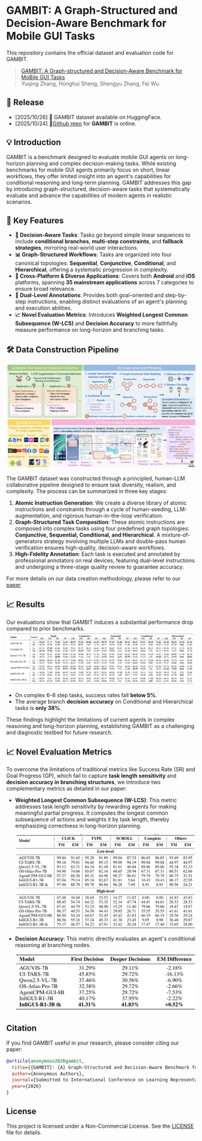 # GAMBIT: A Graph-Structured and Decision-Aware Benchmark for Mobile GUI Tasks

This repository contains the official dataset and evaluation code for GAMBIT.

> [GAMBIT: A Graph-structured and Decision-Aware Benchmark for MoBile GUI Tasks]()  
> Yuqing Zhang, Honghui Sheng, Shengyu Zhang, Fei Wu

## 🧭 Release
- [2025/10/26] 🤗 GAMBIT dataset available on HuggingFace.
- [2025/10/24] 🎉[Github repo]([https://github.com/zijianchen98/OBI-Bench](https://github.com/3190100830/GAMBIT)) for **GAMBIT** is online.

## 💡 Introduction
GAMBIT is a benchmark designed to evaluate mobile GUI agents on long-horizon planning and complex decision-making tasks. While existing benchmarks for mobile GUI agents primarily focus on short, linear workflows, they offer limited insight into an agent's capabilities for conditional reasoning and long-term planning. GAMBIT addresses this gap by introducing graph-structured, decision-aware tasks that systematically evaluate and advance the capabilities of modern agents in realistic scenarios.

## 📖 Key Features

*   **🧠 Decision-Aware Tasks**: Tasks go beyond simple linear sequences to include **conditional branches**, **multi-step constraints**, and **fallback strategies**, mirroring real-world user interactions.
*   **📊 Graph-Structured Workflows**: Tasks are organized into four canonical topologies: **Sequential**, **Conjunctive**, **Conditional**, and **Hierarchical**, offering a systematic progression in complexity.
*   **📱 Cross-Platform & Diverse Applications**: Covers both **Android** and **iOS** platforms, spanning **35 mainstream applications** across 7 categories to ensure broad relevance.
*   **📝 Dual-Level Annotations**: Provides both goal-oriented and step-by-step instructions, enabling distinct evaluations of an agent's planning and execution abilities.
*   **📈 Novel Evaluation Metrics**: Introduces **Weighted Longest Common Subsequence (W-LCS)** and **Decision Accuracy** to more faithfully measure performance on long-horizon and branching tasks.


## 🛠️ Data Construction Pipeline

![GAMBIT Construction Pipeline](./assets/construction%20pipeline.png)

The GAMBIT dataset was constructed through a principled, human-LLM collaborative pipeline designed to ensure task diversity, realism, and complexity. The process can be summarized in three key stages:

1.  **Atomic Instruction Generation**: We create a diverse library of atomic instructions and constraints through a cycle of human-seeding, LLM-augmentation, and rigorous human-in-the-loop verification.
2.  **Graph-Structured Task Composition**: These atomic instructions are composed into complex tasks using four predefined graph topologies: **Conjunctive, Sequential, Conditional, and Hierarchical**. A mixture-of-generators strategy involving multiple LLMs and double-pass human verification ensures high-quality, decision-aware workflows.
3.  **High-Fidelity Annotation**: Each task is executed and annotated by professional annotators on real devices, featuring dual-level instructions and undergoing a three-stage quality review to guarantee accuracy.

For more details on our data creation methodology, please refer to our [paper](https://openreview.net/pdf?id=MDxLNScqiK)


## 📈 Results

Our evaluations show that GAMBIT induces a substantial performance drop compared to prior benchmarks.
![main_results](assets/main_results.png)
*   On complex 6–8 step tasks, success rates fall **below 5%**.
*   The average branch **decision accuracy** on Conditional and Hierarchical tasks is **only 38%**.

These findings highlight the limitations of current agents in complex reasoning and long-horizon planning, establishing GAMBIT as a challenging and diagnostic testbed for future research.

## 📈 Novel Evaluation Metrics

To overcome the limitations of traditional metrics like Success Rate (SR) and Goal Progress (GP), which fail to capture **task length sensitivity** and **decision accuracy in branching structures**, we introduce two complementary metrics as detailed in our paper:

*   **Weighted Longest Common Subsequence (W-LCS)**: This metric addresses task length sensitivity by rewarding agents for making meaningful partial progress. It computes the longest common subsequence of actions and weights it by task length, thereby emphasizing correctness in long-horizon planning.

    ![W-LCS Results](./assets/figure_4_wlcs.png)

*   **Decision Accuracy**: This metric directly evaluates an agent's conditional reasoning at branching nodes.

    ![Decision Accuracy Results](./assets/table_3_decision_accuracy.png)

## Citation

If you find GAMBIT useful in your research, please consider citing our paper:

```bibtex
@article{anonymous2026gambit,
  title={{GAMBIT}: {A} Graph-Structured and Decision-Aware Benchmark for Mobile {GUI} Tasks},
  author={Anonymous Authors},
  journal={Submitted to International Conference on Learning Representations (ICLR)},
  year={2026}
}
```

## License

This project is licensed under a Non-Commercial License. See the [LICENSE](LICENSE) file for details.